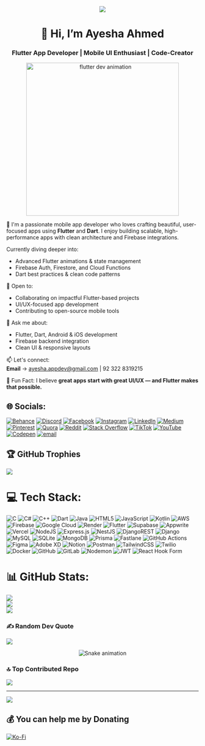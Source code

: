 <p align="center">
  <img src="https://media.licdn.com/dms/image/v2/D4D16AQGon5Y9j6oe2Q/profile-displaybackgroundimage-shrink_350_1400/B4DZhqIZZwHwAY-/0/1754127254846?e=1760572800&v=beta&t=d9Jngbm2m85t-aT7_vbJv1luTaL5ngYl_XmxroSkGtU" />
</p>

<h1 align="center">👋 Hi, I’m Ayesha Ahmed</h1>
<h3 align="center">Flutter App Developer | Mobile UI Enthusiast | Code-Creator</h3>

<p align="center">
  <img src="https://user-images.githubusercontent.com/74038190/212747903-e9bdf048-2dc8-41f9-b973-0e72ff07bfba.gif" alt="flutter dev animation" width="400"/>
</p> 

📱 I'm a passionate mobile app developer who loves crafting beautiful, user-focused apps using **Flutter** and **Dart**. I enjoy building scalable, high-performance apps with clean architecture and Firebase integrations.  

 Currently diving deeper into:
- Advanced Flutter animations & state management
- Firebase Auth, Firestore, and Cloud Functions
- Dart best practices & clean code patterns

🤝 Open to:
- Collaborating on impactful Flutter-based projects
- UI/UX-focused app development
- Contributing to open-source mobile tools

💬 Ask me about:
- Flutter, Dart, Android & iOS development
- Firebase backend integration
- Clean UI & responsive layouts

📫 Let's connect:  
**Email** → ayesha.appdev@gmail.com | 92 322 8319215

🎨 Fun Fact: I believe **great apps start with great UI/UX — and Flutter makes that possible.**

## 🌐 Socials:
[![Behance](https://img.shields.io/badge/Behance-1769ff?logo=behance&logoColor=white)](https://behance.net/ayeshaappdev) [![Discord](https://img.shields.io/badge/Discord-%237289DA.svg?logo=discord&logoColor=white)](https://discord.gg/ayeshappdev) [![Facebook](https://img.shields.io/badge/Facebook-%231877F2.svg?logo=Facebook&logoColor=white)](https://facebook.com/AyeshaAppDev) [![Instagram](https://img.shields.io/badge/Instagram-%23E4405F.svg?logo=Instagram&logoColor=white)](https://instagram.com/ayesha.appdev) [![LinkedIn](https://img.shields.io/badge/LinkedIn-%230077B5.svg?logo=linkedin&logoColor=white)](https://linkedin.com/in/ayeshamustafvi) [![Medium](https://img.shields.io/badge/Medium-12100E?logo=medium&logoColor=white)](https://medium.com/@ayesha.appdev) [![Pinterest](https://img.shields.io/badge/Pinterest-%23E60023.svg?logo=Pinterest&logoColor=white)](https://pinterest.com/ayeshaappdev) [![Quora](https://img.shields.io/badge/Quora-%23B92B27.svg?logo=Quora&logoColor=white)](https://quora.com/profile/AyeshaAppDev) [![Reddit](https://img.shields.io/badge/Reddit-%23FF4500.svg?logo=Reddit&logoColor=white)](https://reddit.com/user/AyeshaAppDev) [![Stack Overflow](https://img.shields.io/badge/-Stackoverflow-FE7A16?logo=stack-overflow&logoColor=white)](https://stackoverflow.com/users/ayeshappdev) [![TikTok](https://img.shields.io/badge/TikTok-%23000000.svg?logo=TikTok&logoColor=white)](https://tiktok.com/@ayesha.ahmed.app.dev) [![YouTube](https://img.shields.io/badge/YouTube-%23FF0000.svg?logo=YouTube&logoColor=white)](https://youtube.com/@AyeshaAppDev) [![Codepen](https://img.shields.io/badge/Codepen-000000?logo=codepen&logoColor=white)](https://codepen.io/AyeshaAppDev) [![email](https://img.shields.io/badge/Email-D14836?logo=gmail&logoColor=white)](mailto:ayesha.appdev@gmail.com) 

## 🏆 GitHub Trophies
![](https://github-profile-trophy.vercel.app/?username=AyeshaAppDev&theme=radical&no-frame=false&no-bg=false&margin-w=4)

# 💻 Tech Stack:
![C](https://img.shields.io/badge/c-%2300599C.svg?style=for-the-badge&logo=c&logoColor=white) ![C#](https://img.shields.io/badge/c%23-%23239120.svg?style=for-the-badge&logo=csharp&logoColor=white) ![C++](https://img.shields.io/badge/c++-%2300599C.svg?style=for-the-badge&logo=c%2B%2B&logoColor=white) ![Dart](https://img.shields.io/badge/dart-%230175C2.svg?style=for-the-badge&logo=dart&logoColor=white) ![Java](https://img.shields.io/badge/java-%23ED8B00.svg?style=for-the-badge&logo=openjdk&logoColor=white) ![HTML5](https://img.shields.io/badge/html5-%23E34F26.svg?style=for-the-badge&logo=html5&logoColor=white) ![JavaScript](https://img.shields.io/badge/javascript-%23323330.svg?style=for-the-badge&logo=javascript&logoColor=%23F7DF1E) ![Kotlin](https://img.shields.io/badge/kotlin-%237F52FF.svg?style=for-the-badge&logo=kotlin&logoColor=white) ![AWS](https://img.shields.io/badge/AWS-%23FF9900.svg?style=for-the-badge&logo=amazon-aws&logoColor=white) ![Firebase](https://img.shields.io/badge/firebase-%23039BE5.svg?style=for-the-badge&logo=firebase) ![Google Cloud](https://img.shields.io/badge/GoogleCloud-%234285F4.svg?style=for-the-badge&logo=google-cloud&logoColor=white) ![Render](https://img.shields.io/badge/Render-%46E3B7.svg?style=for-the-badge&logo=render&logoColor=white) ![Flutter](https://img.shields.io/badge/Flutter-%2302569B.svg?style=for-the-badge&logo=Flutter&logoColor=white) ![Supabase](https://img.shields.io/badge/Supabase-3ECF8E?style=for-the-badge&logo=supabase&logoColor=white) ![Appwrite](https://img.shields.io/badge/Appwrite-%23FD366E.svg?style=for-the-badge&logo=appwrite&logoColor=white) ![Vercel](https://img.shields.io/badge/vercel-%23000000.svg?style=for-the-badge&logo=vercel&logoColor=white) ![NodeJS](https://img.shields.io/badge/node.js-6DA55F?style=for-the-badge&logo=node.js&logoColor=white) ![Express.js](https://img.shields.io/badge/express.js-%23404d59.svg?style=for-the-badge&logo=express&logoColor=%2361DAFB) ![NestJS](https://img.shields.io/badge/nestjs-%23E0234E.svg?style=for-the-badge&logo=nestjs&logoColor=white) ![DjangoREST](https://img.shields.io/badge/DJANGO-REST-ff1709?style=for-the-badge&logo=django&logoColor=white&color=ff1709&labelColor=gray) ![Django](https://img.shields.io/badge/django-%23092E20.svg?style=for-the-badge&logo=django&logoColor=white) ![MySQL](https://img.shields.io/badge/mysql-4479A1.svg?style=for-the-badge&logo=mysql&logoColor=white) ![SQLite](https://img.shields.io/badge/sqlite-%2307405e.svg?style=for-the-badge&logo=sqlite&logoColor=white) ![MongoDB](https://img.shields.io/badge/MongoDB-%234ea94b.svg?style=for-the-badge&logo=mongodb&logoColor=white) ![Prisma](https://img.shields.io/badge/Prisma-3982CE?style=for-the-badge&logo=Prisma&logoColor=white) ![Fastlane](https://img.shields.io/badge/fastlane-%2382bd4e.svg?style=for-the-badge&logo=fastlane&logoColor=black) ![GitHub Actions](https://img.shields.io/badge/github%20actions-%232671E5.svg?style=for-the-badge&logo=githubactions&logoColor=white) ![Figma](https://img.shields.io/badge/figma-%23F24E1E.svg?style=for-the-badge&logo=figma&logoColor=white) ![Adobe XD](https://img.shields.io/badge/Adobe%20XD-470137?style=for-the-badge&logo=Adobe%20XD&logoColor=#FF61F6) ![Notion](https://img.shields.io/badge/Notion-%23000000.svg?style=for-the-badge&logo=notion&logoColor=white) ![Postman](https://img.shields.io/badge/Postman-FF6C37?style=for-the-badge&logo=postman&logoColor=white) ![TailwindCSS](https://img.shields.io/badge/tailwindcss-%2338B2AC.svg?style=for-the-badge&logo=tailwind-css&logoColor=white) ![Twilio](https://img.shields.io/badge/Twilio-F22F46?style=for-the-badge&logo=Twilio&logoColor=white) ![Docker](https://img.shields.io/badge/docker-%230db7ed.svg?style=for-the-badge&logo=docker&logoColor=white) ![GitHub](https://img.shields.io/badge/github-%23121011.svg?style=for-the-badge&logo=github&logoColor=white) ![GitLab](https://img.shields.io/badge/gitlab-%23181717.svg?style=for-the-badge&logo=gitlab&logoColor=white) ![Nodemon](https://img.shields.io/badge/NODEMON-%23323330.svg?style=for-the-badge&logo=nodemon&logoColor=%BBDEAD) ![JWT](https://img.shields.io/badge/JWT-black?style=for-the-badge&logo=JSON%20web%20tokens) ![React Hook Form](https://img.shields.io/badge/React%20Hook%20Form-%23EC5990.svg?style=for-the-badge&logo=reacthookform&logoColor=white)
# 📊 GitHub Stats:
![](https://github-readme-stats.vercel.app/api?username=AyeshaAppDev&theme=dark&hide_border=false&include_all_commits=true&count_private=false)<br/>
![](https://nirzak-streak-stats.vercel.app/?user=AyeshaAppDev&theme=dark&hide_border=false)<br/>
![](https://github-readme-stats.vercel.app/api/top-langs/?username=AyeshaAppDev&theme=dark&hide_border=false&include_all_commits=true&count_private=false&layout=compact)


### ✍️ Random Dev Quote
![](https://quotes-github-readme.vercel.app/api?type=horizontal&theme=radical)

<!-- Snake Game Repo View -->

<div align="center">
  <img src="https://profile-readme-generator.com/assets/snake.svg" alt="Snake animation" />
</div>

### 🔝 Top Contributed Repo
![](https://github-contributor-stats.vercel.app/api?username=AyeshaAppDev&limit=5&theme=dark&combine_all_yearly_contributions=true)

---
[![](https://visitcount.itsvg.in/api?id=AyeshaAppDev&icon=0&color=0)](https://visitcount.itsvg.in)

  ## 💰 You can help me by Donating
  [![Ko-Fi](https://img.shields.io/badge/Ko--fi-F16061?style=for-the-badge&logo=ko-fi&logoColor=white)](https://ko-fi.com/ayeshappdev) 

  
<!-- Proudly created with GPRM ( https://gprm.itsvg.in ) -->
